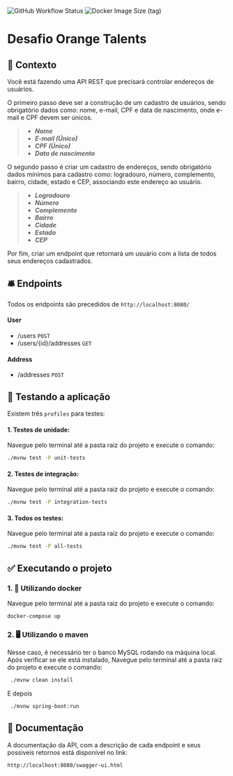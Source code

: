 ![GitHub Workflow Status](https://img.shields.io/github/workflow/status/jeff5m/orange-talents-stage2/build-and-test)
![Docker Image Size (tag)](https://img.shields.io/docker/image-size/jeff5m/orange-talents-stage2)
# Desafio Orange Talents
## 💬️ Contexto
Você está fazendo uma API REST que precisará controlar endereços de usuários.

O primeiro passo deve ser a construção de um cadastro de usuários, sendo obrigatório dados como: nome, e-mail, CPF e data de nascimento, onde e-mail e CPF devem ser únicos.

> - _**Nome**_
> - _**E-mail (Único)**_
> - _**CPF (Único)**_
> - _**Data de nascimento**_

O segundo passo é criar um cadastro de endereços, sendo obrigatório dados mínimos para cadastro como: logradouro, número, complemento, bairro, cidade, estado e CEP, associando este endereço ao usuário.

> - _**Logradouro**_
> - _**Número**_
> - _**Complemento**_
> - _**Bairro**_
> - _**Cidade**_
> - _**Estado**_
> - _**CEP**_

Por fim, criar um endpoint que retornará um usuário com a lista de todos seus endereços cadastrados.

## 🛎 Endpoints
Todos os endpoints são precedidos de `http://localhost:8080/`

#### User
- /users `POST`
- /users/{id}/addresses `GET`

#### Address
- /addresses `POST`

## 🧪 Testando a aplicação
Existem três `profiles` para testes:

#### 1. Testes de unidade:
Navegue pelo terminal até a pasta raiz do projeto e execute o comando:
```sh
./mvnw test -P unit-tests
```
#### 2. Testes de integração:
Navegue pelo terminal até a pasta raiz do projeto e execute o comando:
```sh
./mvnw test -P integration-tests
```
#### 3. Todos os testes:
Navegue pelo terminal até a pasta raiz do projeto e execute o comando:
```sh
./mvnw test -P all-tests
```

## ✅ Executando o projeto

### 1. 🐋 Utilizando docker
Navegue pelo terminal até a pasta raiz do projeto e execute o comando:
```sh
docker-compose up
```
### 2. 🖥 Utilizando o maven
Nesse caso, é necessário ter o banco MySQL rodando na máquina local. Após verificar se ele está instalado,
Navegue pelo terminal até a pasta raiz do projeto e execute o comando:
```sh
 ./mvnw clean install
```
E depois
```sh
 ./mvnw spring-boot:run
```
## 📄 Documentação
A documentação da API, com a descrição de cada endpoint e seus possiveis retornos está disponível no link:

```sh
http://localhost:8080/swagger-ui.html
```

